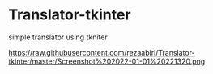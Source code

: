 # Translator-tkinter
simple translator using tkniter

https://raw.githubusercontent.com/rezaabiri/Translator-tkinter/master/Screenshot%202022-01-01%20221320.png

